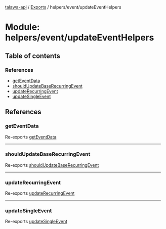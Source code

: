 [talawa-api](../README.md) / [Exports](../modules.md) / helpers/event/updateEventHelpers

# Module: helpers/event/updateEventHelpers

## Table of contents

### References

- [getEventData](helpers_event_updateEventHelpers.md#geteventdata)
- [shouldUpdateBaseRecurringEvent](helpers_event_updateEventHelpers.md#shouldupdatebaserecurringevent)
- [updateRecurringEvent](helpers_event_updateEventHelpers.md#updaterecurringevent)
- [updateSingleEvent](helpers_event_updateEventHelpers.md#updatesingleevent)

## References

### getEventData

Re-exports [getEventData](helpers_event_updateEventHelpers_getEventData.md#geteventdata)

___

### shouldUpdateBaseRecurringEvent

Re-exports [shouldUpdateBaseRecurringEvent](helpers_event_updateEventHelpers_shouldUpdateBaseRecurringEvent.md#shouldupdatebaserecurringevent)

___

### updateRecurringEvent

Re-exports [updateRecurringEvent](helpers_event_updateEventHelpers_updateRecurringEvent.md#updaterecurringevent)

___

### updateSingleEvent

Re-exports [updateSingleEvent](helpers_event_updateEventHelpers_updateSingleEvent.md#updatesingleevent)

